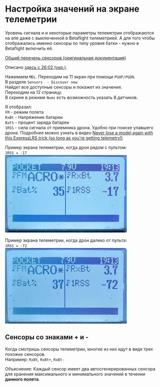 # Настройка значений на экране телеметрии

Уровень сигнала и и некоторые параметры телеметрии отображаются на апе даже с выключенной в Betaflight тилеметрией. А для того чтобы отображались именно сенсоры по типу уровня батки - нужно в Betaflight включить её.

[Общий перечень сенсоров (оригинальная документация)](https://manual.edgetx.org/bw-radios/model-select/telemetry/common-telemetry-sensors)

Описано [здесь с 26:02 (укр.)](https://youtu.be/US8rYxZ1YHw?si=-y3HEkaY1MGl_jWG&t=1562).

Нажимаем `MDL`. 
Переходим на 11 экран при помощи `PGUP/PGDN`.  
В разделе `Sensors  - Discover new`  
Найдет все доступные сенсоры и покажет их значения.  
Переходим на 12 страницу.  
В скрине в режиме `Nums` есть возможность указать 8 датчиков.  

Я отобразил:  
`FM` - режим полета  
`RxBt` - Напряжение батареи  
`Bat%` - процент заряда батареи  
`1RSS` - сила сигнала от приемника дрона. Удобно при поиске упавшего дрона. Подробнее можно узнать в видео [Never lose a model again with this ExpressLRS trick (so long as you're getting telemetry!)](https://www.youtube.com/watch?v=ARJ7Vomnczw)

Пример экрана телеметрии, когда дрон рядом с пультом:  
`1RSS = -17`  
![](Telemetry_DroneClose.jpg)  

Пример экрана телеметрии, когда дрон далеко от пульта:  
`1RSS = -72`  
![](Telemetry_DroneFar.jpg)  


## Сенсоры со знаками + и -
Когда смотришь сенсоры телеметрии, многие из них идут в  виде трех похожих сенсоров.  
Например: `RxBt`, `RxBt+`, `RxBt-`

Объяснение: Каждый сенсор имеет два автосгенерированных сенсора для хранения максимального и минимального значений в течении **данного полета**.